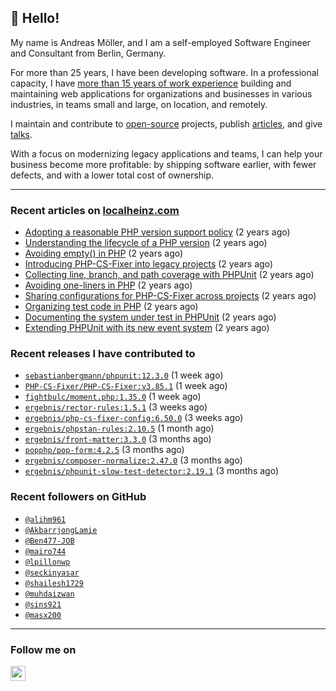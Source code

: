## :wave: Hello!

My name is Andreas Möller, and I am a self-employed Software Engineer and Consultant from Berlin, Germany.

For more than 25 years, I have been developing software. In a professional capacity, I have [more than 15 years of work experience](https://localheinz.com/work-experience/) building and maintaining web applications for organizations and businesses in various industries, in teams small and large, on location, and remotely.

I maintain and contribute to [open-source](https://localheinz.com/open-source/) projects, publish [articles](https://localheinz.com/articles/), and give [talks](https://localheinz.com/talks).

With a focus on modernizing legacy applications and teams, I can help your business become more profitable: by shipping software earlier, with fewer defects, and with a lower total cost of ownership.

<hr>

### Recent articles on [localheinz.com](https://localheinz.com/articles/)

- [Adopting a reasonable PHP version support policy](https://localheinz.com/articles/2023/09/12/adopting-a-reasonable-php-version-support-policy/) (2 years ago)
- [Understanding the lifecycle of a PHP version](https://localheinz.com/articles/2023/07/16/understanding-the-lifecycle-of-a-php-version/) (2 years ago)
- [Avoiding empty() in PHP](https://localheinz.com/articles/2023/05/10/avoiding-empty-in-php/) (2 years ago)
- [Introducing PHP-CS-Fixer into legacy projects](https://localheinz.com/articles/2023/04/10/introducing-php-cs-fixer-into-legacy-projects/) (2 years ago)
- [Collecting line, branch, and path coverage with PHPUnit](https://localheinz.com/articles/2023/03/22/collecting-line-branch-and-path-coverage-with-phpunit/) (2 years ago)
- [Avoiding one-liners in PHP](https://localheinz.com/articles/2023/03/18/avoiding-one-liners-in-php/) (2 years ago)
- [Sharing configurations for PHP-CS-Fixer across projects](https://localheinz.com/articles/2023/03/10/sharing-configurations-for-php-cs-fixer-across-projects/) (2 years ago)
- [Organizing test code in PHP](https://localheinz.com/articles/2023/03/03/organizing-test-code-in-php/) (2 years ago)
- [Documenting the system under test in PHPUnit](https://localheinz.com/articles/2023/02/22/documenting-the-system-under-test-in-phpunit/) (2 years ago)
- [Extending PHPUnit with its new event system](https://localheinz.com/articles/2023/02/14/extending-phpunit-with-its-new-event-system/) (2 years ago)

### Recent releases I have contributed to

- [`sebastianbergmann/phpunit:12.3.0`](https://github.com/sebastianbergmann/phpunit/releases/tag/12.3.0) (1 week ago)
- [`PHP-CS-Fixer/PHP-CS-Fixer:v3.85.1`](https://github.com/PHP-CS-Fixer/PHP-CS-Fixer/releases/tag/v3.85.1) (1 week ago)
- [`fightbulc/moment.php:1.35.0`](https://github.com/fightbulc/moment.php/releases/tag/1.35.0) (1 week ago)
- [`ergebnis/rector-rules:1.5.1`](https://github.com/ergebnis/rector-rules/releases/tag/1.5.1) (3 weeks ago)
- [`ergebnis/php-cs-fixer-config:6.50.0`](https://github.com/ergebnis/php-cs-fixer-config/releases/tag/6.50.0) (3 weeks ago)
- [`ergebnis/phpstan-rules:2.10.5`](https://github.com/ergebnis/phpstan-rules/releases/tag/2.10.5) (1 month ago)
- [`ergebnis/front-matter:3.3.0`](https://github.com/ergebnis/front-matter/releases/tag/3.3.0) (3 months ago)
- [`popphp/pop-form:4.2.5`](https://github.com/popphp/pop-form/releases/tag/4.2.5) (3 months ago)
- [`ergebnis/composer-normalize:2.47.0`](https://github.com/ergebnis/composer-normalize/releases/tag/2.47.0) (3 months ago)
- [`ergebnis/phpunit-slow-test-detector:2.19.1`](https://github.com/ergebnis/phpunit-slow-test-detector/releases/tag/2.19.1) (3 months ago)

### Recent followers on GitHub

- [`@alihm961`](https://github.com/alihm961)
- [`@AkbarrjongLamie`](https://github.com/AkbarrjongLamie)
- [`@Ben477-JOB`](https://github.com/Ben477-JOB)
- [`@mairo744`](https://github.com/mairo744)
- [`@lpillonwp`](https://github.com/lpillonwp)
- [`@seckinyasar`](https://github.com/seckinyasar)
- [`@shailesh1729`](https://github.com/shailesh1729)
- [`@muhdaizwan`](https://github.com/muhdaizwan)
- [`@sins921`](https://github.com/sins921)
- [`@masx200`](https://github.com/masx200)

<hr>

### Follow me on

<p>
    <a target="_blank" href="https://twitter.com/intent/follow?screen_name=localheinz" title="Follow @localheinz on Twitter"><img src="https://cdn.jsdelivr.net/npm/simple-icons@3.9.0/icons/twitter.svg" width="24px" height="24px"></a>
</p>
